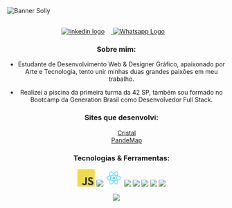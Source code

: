 ![Banner Solly](https://i.imgur.com/14JHQZj.png)

<p align="center">
    <br style="margin-bottom: 25px;" align="center">
    <a href="https://www.linkedin.com/in/sollyson-rodrigues/" target="_blank">
        <img src="https://i.imgur.com/lAl8BJU.png" alt="linkedin logo" width="40px" style="margin-right: 15px;" />
    </a>
    <a href="https://api.whatsapp.com/send?phone=5511992599699" target="_blank">
        <img src="https://i.imgur.com/RV5Lh02.png" alt="Whatsapp Logo" width="40px" style="margin-right: 15px;" />
    </a>
</p>

<h3 align="center">Sobre mim:</h3>
<ul align="center">
    <li>
        <p>Estudante de Desenvolvimento Web & Designer Gráfico, apaixonado por Arte e Tecnologia, tento unir minhas duas
            grandes paixões em meu trabalho.
    <li>
        <p>Realizei a piscina da primeira turma da 42 SP, também sou formado no Bootcamp da Generation Brasil como
            Desenvolvedor Full Stack.
</ul>

<ul>
    <h3 align="center">
        Sites que desenvolvi:
    </h3>
    <div align="center">
        <ul style="list-style: none;">
            <li style="list-style: none;"><a href="https://cristal.vercel.app/home">Cristal</a></li>
            <li><a href="https://pandemap.vercel.app/about">PandeMap</a></li>
        </ul>
    </div>
    <p align="center">
        <h3 align="center">
            Tecnologias & Ferramentas:
        </h3>
        <div align="center"><code><img height="40"
                    src="https://raw.githubusercontent.com/github/explore/80688e429a7d4ef2fca1e82350fe8e3517d3494d/topics/javascript/javascript.png"></code>
            <code><img height="40" src="https://image.flaticon.com/icons/svg/226/226777.svg"></code>
            <code><img height="40"
                    src="https://raw.githubusercontent.com/github/explore/80688e429a7d4ef2fca1e82350fe8e3517d3494d/topics/react/react.png"></code>
            <code><img height="40" src="https://avatars0.githubusercontent.com/u/139426?s=200&v=4"></code>
            <code><img height="40" src="https://avatars0.githubusercontent.com/u/317776?s=200&v=4"></code>
            <code><img height="40" src="https://avatars1.githubusercontent.com/u/2918581?s=200&v=4"></code>
            <code><img height="40"
                    src="https://cdn4.iconfinder.com/data/icons/adobe-vicons/512/Photoshop-512.png"></code>
            <code><img height="40"
                    src="https://cdn4.iconfinder.com/data/icons/adobe-vicons/512/Illustrator-512.png"></code>
        </div>
    </p>
</ul>

<p align="center">
    <a href="https://github.com/https://github.com/sollyson">
        <img src="https://github-readme-stats.vercel.app/api?username=solly42&theme=monokai&show_icons=true" />
    </a>
</p>
